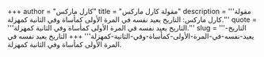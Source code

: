 +++
author = "كارل ماركس"
title = "مقولة كارل ماركس"
description = '''مقولة كارل ماركس: التاريخ يعيد نفسه في المرة الأولى كمأساة وفي الثانية كمهزلة.'''
quote = '''التاريخ يعيد نفسه في المرة الأولى كمأساة وفي الثانية كمهزلة.'''
slug = '''التاريخ-يعيد-نفسه-في-المرة-الأولى-كمأساة-وفي-الثانية-كمهزلة'''
+++
التاريخ يعيد نفسه في المرة الأولى كمأساة وفي الثانية كمهزلة.
